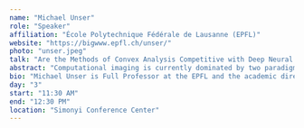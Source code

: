 ```yaml
---
name: "Michael Unser"
role: "Speaker"
affiliation: "École Polytechnique Fédérale de Lausanne (EPFL)"
website: "https://bigwww.epfl.ch/unser/"
photo: "unser.jpeg"
talk: "Are the Methods of Convex Analysis Competitive with Deep Neural Networks?"
abstract: "Computational imaging is currently dominated by two paradigms. Traditional variational methods, supported by well-established theory, provide guarantees for convergence, stability, and signal recovery from limited measurements, as in compressed sensing. In contrast, deep neural network methods generally achieve superior image reconstruction but suffer from a lack of robustness (tendency to hallucinate) and theoretical understanding. This raises a fundamental question: Can variational methods be improved by learning the regularizer while maintaining their theoretical guarantees? To address this, we introduce a general framework for image reconstruction under the constraints of amplitude-equivariance and convexity. We demonstrate that polyhedral norms enable universality, allowing for the design of trainable regularization architectures. These architectures outperform traditional sparsity-based methods, and help us bridge the gap between theoretical rigor and practical performance in computational imaging."
bio: "Michael Unser is Full Professor at the EPFL and the academic director of EPFL's Center for Imaging, Lausanne, Switzerland. His primary areas of investigation are biomedical imaging and applied functional analysis. He is internationally recognized for his research contributions to sampling theory, wavelets, the use of splines for image processing, and computational bioimaging. He has published over 400 journal papers on those topics. Prof. Unser is a fellow of the IEEE (1999), an EURASIP fellow (2009), and a member of the Swiss Academy of Engineering Sciences. He is the recipient of several international prizes including five IEEE-SPS Best Paper Awards, two Technical Achievement Awards from the IEEE (2008 SPS and EMBS 2010), the Technical Achievement Award from EURASIP (2018), and the IEEE-EMBS Career Achievement Award (2020). He was awarded three ERC AdG grants: FUNSP (2011-2016), GlobalBioIm (2016-2021), and FunLearn (2021-2026) in succession, with the ERC funding scheme being the most competitive one in Europe."
day: "3"
start: "11:30 AM"
end: "12:30 PM"
location: "Simonyi Conference Center"
---
```

